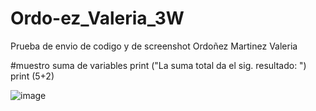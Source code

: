 # Ordo-ez_Valeria_3W
Prueba de envio de codigo y de screenshot
Ordoñez Martinez Valeria

#muestro suma de variables
print ("La suma total da el sig. resultado: ")
print (5+2)

![image](https://github.com/user-attachments/assets/8715df21-9f90-4b97-bd74-adfc509bb7ed)

